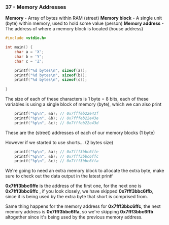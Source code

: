 ### 37 - Memory Addresses

**Memory** - Array of bytes within RAM (street)
**Memory block** - A single unit (byte) within memory, used to hold some value (person)
**Memory address** - The address of where a memory block is located (house address)

```c
#include <stdio.h>

int main() {
	char a = 'X';
 	char b = 'Y';
  	char c = 'Z';

   	printf("%d bytes\n", sizeof(a));
	printf("%d bytes\n", sizeof(b));
	printf("%d bytes\n", sizeof(c));
   	
}
```

The size of each of these characters is 1 byte = 8 bits, each of these variables is using a single block of memory (byte), which we can also print

```c
	printf("%p\n", &a); // 0x7fffeb22e43f
 	printf("%p\n", &b);	// 0x7fffeb22e43e
  	printf("%p\n", &c);	// 0x7fffeb22e43d
```

These are the (street) addresses of each of our memory blocks (1 byte)

However if we started to use shorts… (2 bytes size)

```c
	printf("%p\n", &a); // 0x7fff3bbc6ffe
 	printf("%p\n", &b);	// 0x7fff3bbc6ffc
  	printf("%p\n", &c);	// 0x7fff3bbc6ffa
```

We're going to need an extra memory block to allocate the extra byte, make sure to check out the data output in the latest printf

**0x7fff3bbc6ffe** is the address of the first one, for the next one is **0x7fff3bbc6ffc** , if you look closely, we have skipped **0x7fff3bbc6ffb**, since it is being used by the extra byte that short is comprised from.

Same thing happens for the memory address for **0x7fff3bbc6ffc**, the next memory address is **0x7fff3bbc6ffa**, so we're skipping **0x7fff3bbc6ffb** altogether since it's being used by the previous memory address.